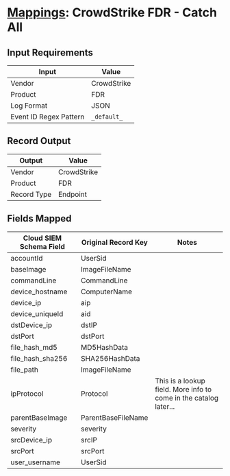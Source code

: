 # [Mappings](README.md): CrowdStrike FDR - Catch All

## Input Requirements

|Input|Value|
|-----|-----|
|Vendor|CrowdStrike|
|Product|FDR|
|Log Format|JSON|
|Event ID Regex Pattern|`_default_`|

## Record Output

|Output|Value|
|------|-----|
|Vendor|CrowdStrike|
|Product|FDR|
|Record Type|Endpoint|

## Fields Mapped

|Cloud SIEM Schema Field|Original Record Key|Notes|
|-----------------------|-------------------|-----|
|accountId|UserSid||
|baseImage|ImageFileName||
|commandLine|CommandLine||
|device_hostname|ComputerName||
|device_ip|aip||
|device_uniqueId|aid||
|dstDevice_ip|dstIP||
|dstPort|dstPort||
|file_hash_md5|MD5HashData||
|file_hash_sha256|SHA256HashData||
|file_path|ImageFileName||
|ipProtocol|Protocol|This is a lookup field. More info to come in the catalog later...|
|parentBaseImage|ParentBaseFileName||
|severity|severity||
|srcDevice_ip|srcIP||
|srcPort|srcPort||
|user_username|UserSid||

